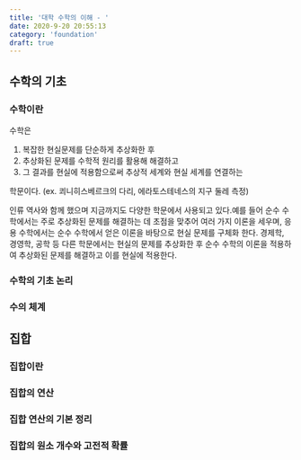 ```yaml
---
title: '대학 수학의 이해 - '
date: 2020-9-20 20:55:13
category: 'foundation'
draft: true
---
```


## 수학의 기초

### 수학이란

수학은

1. 복잡한 현실문제를 단순하게 추상화한 후
2. 추상화된 문제를 수학적 원리를 활용해 해결하고
3. 그 결과를 현실에 적용함으로써 추상적 세계와 현실 세계를 연결하는

학문이다. (ex. 쾨니히스베르크의 다리, 에라토스테네스의 지구 둘레 측정)

인류 역사와 함께 했으며 지금까지도 다양한 학문에서 사용되고 있다.예를 들어 순수 수학에서는 주로 추상화된 문제를 해결하는 데 초점을 맞추어 여러 가지 이론을 세우며, 응용 수학에서는 순수 수학에서 얻은 이론을 바탕으로 현실 문제를 구체화 한다. 경제학, 경영학, 공학 등 다른 학문에서는 현실의 문제를 추상화한 후 순수 수학의 이론을 적용하여 추상화된 문제를 해결하고 이를 현실에 적용한다.

### 수학의 기초 논리

### 수의 체계

## 집합

### 집합이란

### 집합의 연산

### 집합 연산의 기본 정리

### 집합의 원소 개수와 고전적 확률
